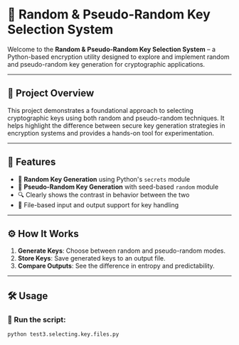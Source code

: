 # 🔐 Random & Pseudo-Random Key Selection System

Welcome to the **Random & Pseudo-Random Key Selection System** – a Python-based encryption utility designed to explore and implement random and pseudo-random key generation for cryptographic applications.

---

## 🚀 Project Overview

This project demonstrates a foundational approach to selecting cryptographic keys using both random and pseudo-random techniques. It helps highlight the difference between secure key generation strategies in encryption systems and provides a hands-on tool for experimentation.

---

## 🧠 Features

- 🎲 **Random Key Generation** using Python's `secrets` module
- 🤖 **Pseudo-Random Key Generation** with seed-based `random` module
- 🔍 Clearly shows the contrast in behavior between the two
- 📂 File-based input and output support for key handling

---

## ⚙️ How It Works

1. **Generate Keys**: Choose between random and pseudo-random modes.
2. **Store Keys**: Save generated keys to an output file.
3. **Compare Outputs**: See the difference in entropy and predictability.

---

## 🛠️ Usage

### 🔧 Run the script:

```bash
python test3.selecting.key.files.py


